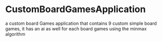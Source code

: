 # CustomBoardGamesApplication
a custom board Games application that contains 9 custom simple board games, it has an ai as well for each board games using the minmax algorithm
